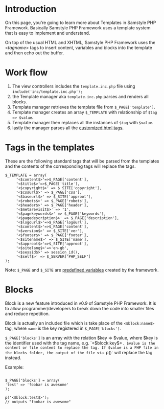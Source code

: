 # Introduction #

On this page, you're going to learn more about Templates in Samstyle PHP Framework. Basically Samstyle PHP Framework uses a template system that is easy to implement and understand.

On top of the usual HTML and XHTML, Samstyle PHP Framework uses the <$tagname$> tags to insert content, variables and blocks into the template and then echo out the buffer.

# Work flow #

  1. The view controllers includes the `template.inc.php` file using `include('inc/template.inc.php');`
  1. the Template manager aka `template.inc.php` parses and renders all blocks.
  1. Template manager retrieves the template file from `$_PAGE['template']`.
  1. Template manager creates an array `$_TEMPLATE` with relationship of `$tag => $value`.
  1. Template manager then replaces all the instances of `$tag` with `$value`.
  1. lastly the manager parses all the [customized html tags](CustomHTMLTags.md).

# Tags in the templates #

These are the following standard tags that will be parsed from the templates and the contents of the corresponding tags will replace the tags.
```
$_TEMPLATE = array(
     '<$content$>'=>$_PAGE['content'],
     '<$title$>'=>$_PAGE['title'],
     '<$copyright$>' => $_SITE['copyright'],
     '<$cssurl$>' => $_PAGE['css'],
     '<$baseurl$>' => $_SITE['approot'],
     '<$robots$>' => $_PAGE['robots'],
     '<$header$>' => $_PAGE['header'],
     '<$metarevisit$>' => '1',
     '<$pagekeywords$>' => $_PAGE['keywords'],
     '<$pagedescription$>' => $_PAGE['description'],
     '<$logourl$>'=>$_PAGE['logourl'],
     '<$content$>'=>$_PAGE['content'],
     '<$version$>' => $_SITE['ver'],
     '<$footer$>' => $_PAGE['footer'],
     '<$sitename$>' => $_SITE['name'],
     '<$approot$>'=>$_SITE['approot'],
     '<$sitelang$>'=>'en-gb',
     '<$sessid$>' => session_id(),
     '<$self$>' => $_SERVER['PHP_SELF']
);
```
Note: `$_PAGE` and `$_SITE` are [predefined variables](PredefinedVariables.md) created by the framework.

# Blocks #
Block is a new feature introduced in v0.9 of Samstyle PHP Framework. It is to allow programmer/developers to break down the code into smaller files and reduce repetition.

Block is actually an included file which is take place of the `<$block:name$>` tag, where `name` is the key registered in `$_PAGE['blocks']`.

`$_PAGE['blocks']` is an array with the relation $key => $value, where $key is the identifier used with the tag name, e.g. `<$block:key$>`. $value is the content or file content to replace the tag. If $value is a PHP file in the blocks folder, the output of the file via `p()` will replace the tag instead.

Example:
```

$_PAGE['blocks'] = array(
'test' => 'foobar is awesome'
);

p('<$block:test$>');
// outputs "foobar is awesome"

```